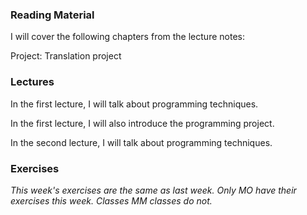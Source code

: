 ### Reading Material
I will cover the following chapters from the lecture notes:

Project: Translation project

### Lectures
In the first lecture, I will talk about programming techniques.

In the first lecture, I will also introduce the programming project.

In the second lecture, I will talk about programming techniques.

### Exercises
*This week's exercises are the same as last week. Only MO have their exercises this week. Classes MM classes do not.*

